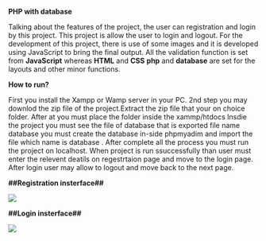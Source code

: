 
**PHP with database**

 Talking about the features of the project, the user can registration and login by this project. This project is allow the user to login and logout.
 For the development of this project, there is use of some images and it is developed using JavaScript to bring the final output. All the validation function is set from **JavaScript** whereas **HTML** and **CSS** **php** and **database** are set for the layouts and other minor functions.
 
**How to run?**

 First you install the Xampp or Wamp server in your PC.
 2nd step you may downlod the zip file of the project.Extract the zip file that your on choice folder.
 After at you must place the folder inside the xammp/htdocs
 Insdie the project you must see the file of database that is exported file name database you must create the database in-side phpmyadim and import the file which name is database .
After complete all the process you must run the project on localhost. When project is run ssuccessfully than user must enter the relevent deatils on regestrtaion page  and move to the login page. After login user may allow to logout and move back to the next page.

**##Registration insterface##**

![](Reg-form-php-database/assets/rr.png)


**##Login insterface##**


![](Reg-form-php-database/assets/ll.png)

